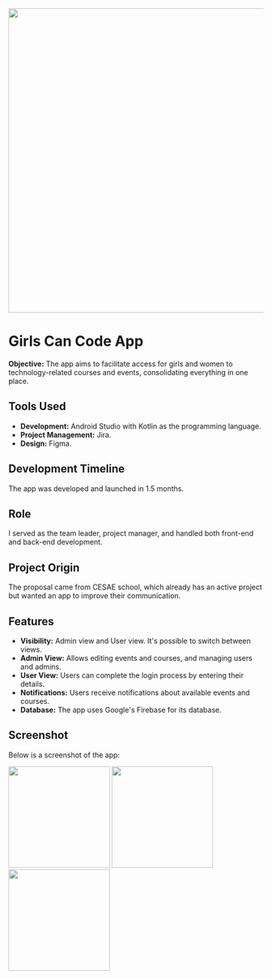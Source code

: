 <img src="https://github.com/laisreis04/girlsCanCode/assets/116274581/ab5f6539-bf85-43f8-9628-38be3c420a7c" width="600px">


<h1>Girls Can Code App</h1>

<p><strong>Objective:</strong> The app aims to facilitate access for girls and women to technology-related courses and events, consolidating everything in one place.</p>

<h2>Tools Used</h2>
<ul>
    <li><strong>Development:</strong> Android Studio with Kotlin as the programming language.</li>
    <li><strong>Project Management:</strong> Jira.</li>
    <li><strong>Design:</strong> Figma.</li>
</ul>

<h2>Development Timeline</h2>
<p>The app was developed and launched in 1.5 months.</p>

<h2>Role</h2>
<p>I served as the team leader, project manager, and handled both front-end and back-end development.</p>

<h2>Project Origin</h2>
<p>The proposal came from CESAE school, which already has an active project but wanted an app to improve their communication.</p>

<h2>Features</h2>
<ul>
    <li><strong>Visibility:</strong> Admin view and User view. It's possible to switch between views.</li>
    <li><strong>Admin View:</strong> Allows editing events and courses, and managing users and admins.</li>
    <li><strong>User View:</strong> Users can complete the login process by entering their details.</li>
    <li><strong>Notifications:</strong> Users receive notifications about available events and courses.</li>
    <li><strong>Database:</strong> The app uses Google's Firebase for its database.</li>
</ul>

<h2>Screenshot</h2>

<p>Below is a screenshot of the app:</p>
<img src="https://github.com/laisreis04/girlsCanCode/assets/116274581/bebd1b80-91bc-4537-93c9-1d771d0bec9d" width="200">
<img src="https://github.com/laisreis04/girlsCanCode/assets/116274581/44a67449-f63e-42cf-823a-8b8a46b98900" width="200">
<img src="https://github.com/laisreis04/girlsCanCode/assets/116274581/6d21edb2-b424-41a5-ab47-49b5cb658c48" width="200">

</body>
</html>
